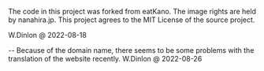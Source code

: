 The code in this project was forked from eatKano.
The image rights are held by nanahira.jp.
This project agrees to the MIT License of the source project.

W.Dinlon @ 2022-08-18

--
Because of the domain name, there seems to be some problems with the translation of the website recently.
W.Dinlon @ 2022-08-26
